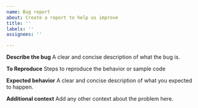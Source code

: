 ```yaml
---
name: Bug report
about: Create a report to help us improve
title: ''
labels: ''
assignees: ''

---
```


**Describe the bug**
A clear and concise description of what the bug is.

**To Reproduce**
Steps to reproduce the behavior or sample code

**Expected behavior**
A clear and concise description of what you expected to happen.

**Additional context**
Add any other context about the problem here.
